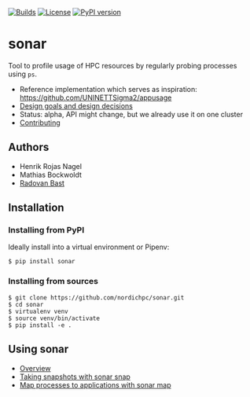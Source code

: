 [![Builds](https://travis-ci.org/nordichpc/sonar.svg?branch=master)](https://travis-ci.org/nordichpc/sonar/builds)
[![License](https://img.shields.io/badge/license-%20GPL--v3.0-blue.svg)](LICENSE)
[![PyPI version](https://badge.fury.io/py/sonar.svg)](https://badge.fury.io/py/sonar)


# sonar

Tool to profile usage of HPC resources by regularly probing processes
using `ps`.

- Reference implementation which serves as inspiration: <https://github.com/UNINETTSigma2/appusage>
- [Design goals and design decisions](doc/design.md)
- Status: alpha, API might change, but we already use it on one cluster
- [Contributing](doc/contributing.md)


## Authors

- Henrik Rojas Nagel
- Mathias Bockwoldt
- [Radovan Bast](https://bast.fr)


## Installation

### Installing from PyPI

Ideally install into a virtual environment or Pipenv:

```
$ pip install sonar
```


### Installing from sources

```
$ git clone https://github.com/nordichpc/sonar.git
$ cd sonar
$ virtualenv venv
$ source venv/bin/activate
$ pip install -e .
```


## Using sonar

- [Overview](doc/usage/overview.md)
- [Taking snapshots with sonar snap](doc/usage/snap.md)
- [Map processes to applications with sonar map](doc/usage/map.md)
